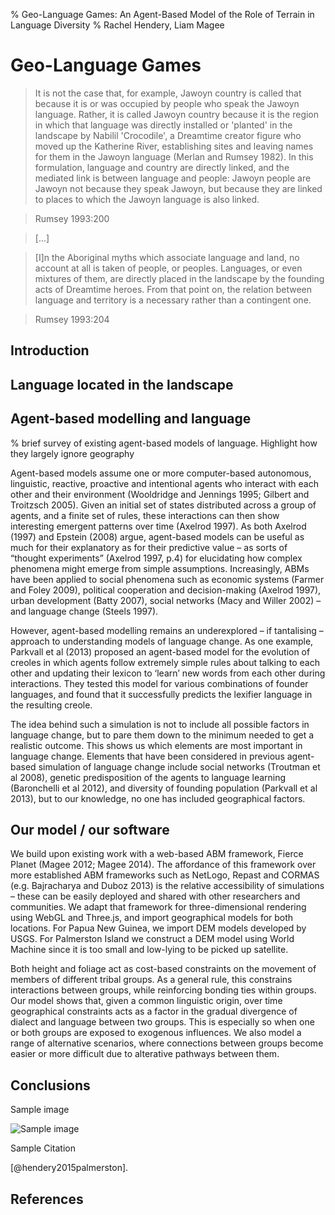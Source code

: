 % Geo-Language Games: An Agent-Based Model of the Role of Terrain in Language Diversity
% Rachel Hendery, Liam Magee

# Geo-Language Games
> It is not the case that, for example, Jawoyn country is called that because it is or was occupied by people who speak the Jawoyn language. Rather, it is called Jawoyn country because it is the region in which that language was directly installed or 'planted' in the landscape by Nabilil 'Crocodile', a Dreamtime creator figure who moved up the Katherine River, establishing sites and leaving names for them in the Jawoyn language (Merlan and Rumsey 1982). In this formulation, language and country are directly linked, and the mediated link is between language and people: Jawoyn people are Jawoyn not because they speak Jawoyn, but because they are linked to places to which the Jawoyn language is also linked.

> Rumsey 1993:200

> [...]

> [I]n the Aboriginal myths which associate language and land, no account at all is taken of people, or peoples. Languages, or even mixtures of them, are directly placed in the landscape by the founding acts of Dreamtime heroes. From that point on, the relation between language and territory is a necessary rather than a contingent one.

> Rumsey 1993:204

<!--- note: I'd rather find a quote from an Aboriginal person directly, rather than from a white anthropologist, but this can be a placeholder til I find something better. At least Alan writes well. -->

## Introduction

## Language located in the landscape
<!--- something about Aboriginal conceptions of language and space; linguistic models disconnected with landscape -->

## Agent-based modelling and language
% brief survey of existing agent-based models of language. Highlight how they largely ignore geography

<!--- have copied in the following couple of paragraphs from our DH abstract. They'll need some revision if we end up using them. I haven't formatted the references or added them to a bib file yet either. -->

Agent-based models assume one or more computer-based autonomous, linguistic, reactive, proactive and intentional agents who interact with each other and their environment (Wooldridge and Jennings 1995; Gilbert and Troitzsch 2005). Given an initial set of states distributed across a group of agents, and a finite set of rules, these interactions can then show interesting emergent patterns over time (Axelrod 1997). As both Axelrod (1997) and Epstein (2008) argue, agent-based models can be useful as much for their explanatory as for their predictive value – as sorts of “thought experiments” (Axelrod 1997, p.4) for elucidating how complex phenomena might emerge from simple assumptions. Increasingly, ABMs have been applied to social phenomena such as economic systems (Farmer and Foley 2009), political cooperation and decision-making (Axelrod 1997), urban development (Batty 2007), social networks (Macy and Willer 2002) – and language change (Steels 1997). 

However, agent-based modelling remains an underexplored – if tantalising – approach to understanding models of language change. As one example, Parkvall et al (2013) proposed an agent-based model for the evolution of creoles in which agents follow extremely simple rules about talking to each other and updating their lexicon to ‘learn’ new words from each other during interactions. They tested this model for various combinations of founder languages, and found that it successfully predicts the lexifier language in the resulting creole. 

The idea behind such a simulation is not to include all possible factors in language change, but to pare them down to the minimum needed to get a realistic outcome. This shows us which elements are most important in language change. Elements that have been considered in previous agent-based simulation of language change include social networks (Troutman et al 2008), genetic predisposition of the agents to language learning (Baronchelli et al 2012), and diversity of founding population (Parkvall et al 2013), but to our knowledge, no one has included geographical factors.


## Our model / our software
<!--- I don't know how much detail we want to go into here. Just an outline of how it can work? Or an example of a model and what we gain from it? -->

<!--- Again, have copy-pastaed relevant paras from our abstract -->
We build upon existing work with a web-based ABM framework, Fierce Planet (Magee 2012; Magee 2014). The affordance of this framework over more established ABM frameworks such as NetLogo, Repast and CORMAS (e.g. Bajracharya and Duboz 2013) is the relative accessibility of simulations – these can be easily deployed and shared with other researchers and communities. We adapt that framework for three-dimensional rendering using WebGL and Three.js, and import geographical models for both locations. For Papua New Guinea, we import DEM models developed by USGS. For Palmerston Island we construct a DEM model using World Machine since it is too small and low-lying to be picked up satellite. 

Both height and foliage act as cost-based constraints on the movement of members of different tribal groups. As a general rule, this constrains interactions between groups, while reinforcing bonding ties within groups. Our model shows that, given a common linguistic origin, over time geographical constraints acts as a factor in the gradual divergence of dialect and language between two groups. This is especially so when one or both groups are exposed to exogenous influences. We also model a range of alternative scenarios, where connections between groups become easier or more difficult due to alterative pathways between them. 

## Conclusions


Sample image

![Sample image](../images/fp1.png)

Sample Citation

[@hendery2015palmerston].

## References
